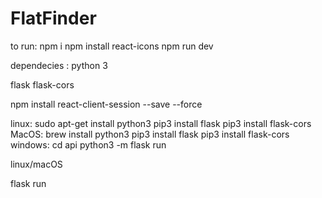 # FlatFinder

to run:
npm i
npm install react-icons
npm run dev

dependecies :
python 3

flask
flask-cors

npm install react-client-session --save --force


linux:
sudo apt-get install python3
pip3 install flask
pip3 install flask-cors
MacOS:
brew install python3
pip3 install flask
pip3 install flask-cors
windows:
cd api
python3 -m flask run

linux/macOS

flask run

